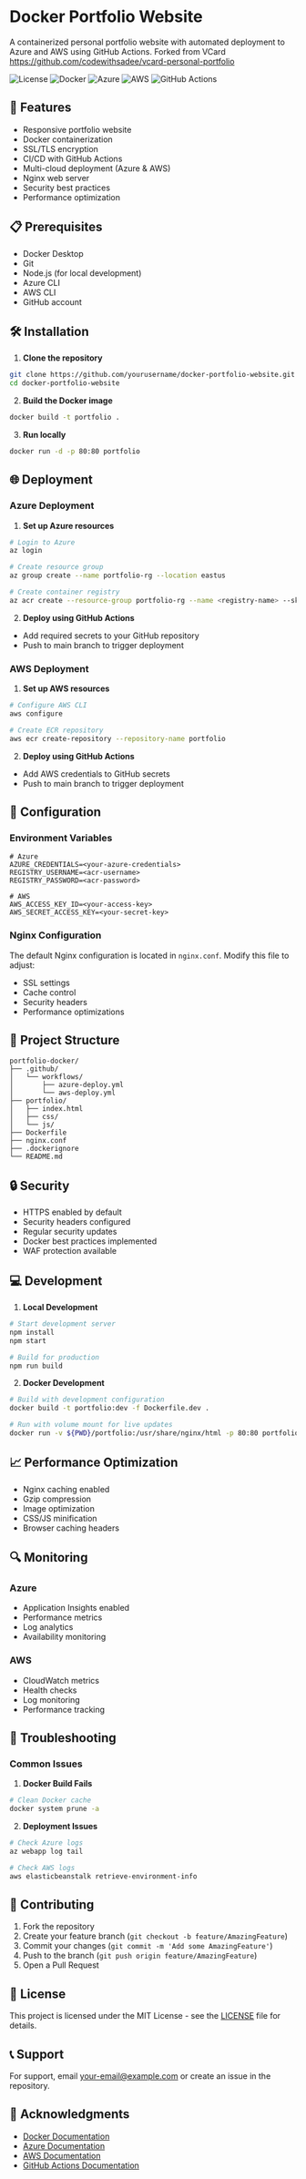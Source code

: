 # Docker Portfolio Website

A containerized personal portfolio website with automated deployment to Azure and AWS using GitHub Actions.
Forked from VCard https://github.com/codewithsadee/vcard-personal-portfolio

![License](https://img.shields.io/badge/license-MIT-blue.svg)
![Docker](https://img.shields.io/badge/docker-%230db7ed.svg?style=flat&logo=docker&logoColor=white)
![Azure](https://img.shields.io/badge/azure-%230072C6.svg?style=flat&logo=microsoftazure&logoColor=white)
![AWS](https://img.shields.io/badge/AWS-%23FF9900.svg?style=flat&logo=amazon-aws&logoColor=white)
![GitHub Actions](https://img.shields.io/badge/github%20actions-%232671E5.svg?style=flat&logo=githubactions&logoColor=white)

## 🚀 Features

- Responsive portfolio website
- Docker containerization
- SSL/TLS encryption
- CI/CD with GitHub Actions
- Multi-cloud deployment (Azure & AWS)
- Nginx web server
- Security best practices
- Performance optimization

## 📋 Prerequisites

- Docker Desktop
- Git
- Node.js (for local development)
- Azure CLI
- AWS CLI
- GitHub account

## 🛠️ Installation

1. **Clone the repository**
```bash
git clone https://github.com/yourusername/docker-portfolio-website.git
cd docker-portfolio-website
```

2. **Build the Docker image**
```bash
docker build -t portfolio .
```

3. **Run locally**
```bash
docker run -d -p 80:80 portfolio
```

## 🌐 Deployment

### Azure Deployment

1. **Set up Azure resources**
```bash
# Login to Azure
az login

# Create resource group
az group create --name portfolio-rg --location eastus

# Create container registry
az acr create --resource-group portfolio-rg --name <registry-name> --sku Basic
```

2. **Deploy using GitHub Actions**
- Add required secrets to your GitHub repository
- Push to main branch to trigger deployment

### AWS Deployment

1. **Set up AWS resources**
```bash
# Configure AWS CLI
aws configure

# Create ECR repository
aws ecr create-repository --repository-name portfolio
```

2. **Deploy using GitHub Actions**
- Add AWS credentials to GitHub secrets
- Push to main branch to trigger deployment

## 🔧 Configuration

### Environment Variables

```env
# Azure
AZURE_CREDENTIALS=<your-azure-credentials>
REGISTRY_USERNAME=<acr-username>
REGISTRY_PASSWORD=<acr-password>

# AWS
AWS_ACCESS_KEY_ID=<your-access-key>
AWS_SECRET_ACCESS_KEY=<your-secret-key>
```

### Nginx Configuration

The default Nginx configuration is located in `nginx.conf`. Modify this file to adjust:
- SSL settings
- Cache control
- Security headers
- Performance optimizations

## 📁 Project Structure

```
portfolio-docker/
├── .github/
│   └── workflows/
│       ├── azure-deploy.yml
│       └── aws-deploy.yml
├── portfolio/
│   ├── index.html
│   ├── css/
│   └── js/
├── Dockerfile
├── nginx.conf
├── .dockerignore
└── README.md
```

## 🔒 Security

- HTTPS enabled by default
- Security headers configured
- Regular security updates
- Docker best practices implemented
- WAF protection available

## 💻 Development

1. **Local Development**
```bash
# Start development server
npm install
npm start

# Build for production
npm run build
```

2. **Docker Development**
```bash
# Build with development configuration
docker build -t portfolio:dev -f Dockerfile.dev .

# Run with volume mount for live updates
docker run -v ${PWD}/portfolio:/usr/share/nginx/html -p 80:80 portfolio:dev
```

## 📈 Performance Optimization

- Nginx caching enabled
- Gzip compression
- Image optimization
- CSS/JS minification
- Browser caching headers

## 🔍 Monitoring

### Azure
- Application Insights enabled
- Performance metrics
- Log analytics
- Availability monitoring

### AWS
- CloudWatch metrics
- Health checks
- Log monitoring
- Performance tracking

## 🚧 Troubleshooting

### Common Issues

1. **Docker Build Fails**
```bash
# Clean Docker cache
docker system prune -a
```

2. **Deployment Issues**
```bash
# Check Azure logs
az webapp log tail

# Check AWS logs
aws elasticbeanstalk retrieve-environment-info
```

## 🤝 Contributing

1. Fork the repository
2. Create your feature branch (`git checkout -b feature/AmazingFeature`)
3. Commit your changes (`git commit -m 'Add some AmazingFeature'`)
4. Push to the branch (`git push origin feature/AmazingFeature`)
5. Open a Pull Request

## 📝 License

This project is licensed under the MIT License - see the [LICENSE](LICENSE) file for details.

## 📞 Support

For support, email your-email@example.com or create an issue in the repository.

## 🙏 Acknowledgments

- [Docker Documentation](https://docs.docker.com/)
- [Azure Documentation](https://docs.microsoft.com/azure/)
- [AWS Documentation](https://docs.aws.amazon.com/)
- [GitHub Actions Documentation](https://docs.github.com/actions)
